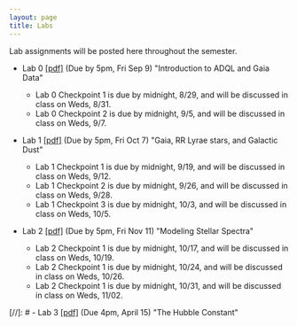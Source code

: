 ```yaml
---
layout: page
title: Labs
---
```


Lab assignments will be posted here throughout the semester. 

- Lab 0
  [[pdf]](https://github.com/ucb-datalab/course_materials_2022/blob/main/labs/2022_AY128_Lab0_adql_gaia.pdf)
  (Due by 5pm, Fri Sep 9) "Introduction to ADQL and Gaia Data"
     - Lab 0 Checkpoint 1 is due by midnight, 8/29, and will be discussed in class on Weds, 8/31.
     - Lab 0 Checkpoint 2 is due by midnight, 9/5, and will be discussed in class on Weds, 9/7.

 
- Lab 1
  [[pdf]](https://github.com/ucb-datalab/course_materials_2022/blob/main/labs/2022_AY128_Lab1_rrlyrae_dust.pdf)
  (Due by 5pm, Fri Oct 7) "Gaia, RR Lyrae stars, and Galactic Dust"
    - Lab 1 Checkpoint 1 is due by midnight, 9/19, and will be discussed in class on Weds, 9/12.
    - Lab 1 Checkpoint 2 is due by midnight, 9/26, and will be discussed in class on Weds, 9/28.
    - Lab 1 Checkpoint 3 is due by midnight, 10/3, and will be discussed in class on Weds, 10/5.


- Lab 2
  [[pdf]](https://github.com/ucb-datalab/course_materials_2022/blob/master/labs/2022_AY128_Lab3_apogee_spectra.pdf)
  (Due by 5pm, Fri Nov 11) "Modeling Stellar Spectra"
    - Lab 2 Checkpoint 1 is due by midnight, 10/17, and will be discussed in class on Weds, 10/19.
    - Lab 2 Checkpoint 1 is due by midnight, 10/24, and will be discussed in class on Weds, 10/26.
    - Lab 2 Checkpoint 1 is due by midnight, 10/31, and will be discussed in class on Weds, 11/02.    

<!-- - Lab 3 [[pdf]](https://github.com/ucb-datalab/course_materials_2022/blob/master/labs/Lab_3_Astr128_2022.pdf) (Due by 4pm, Friday May 9th) "Galaxy image classification and the galaxy merger rate"  -->
<!--      - Checkpoints on 4/19, 4/26 and 5/3 -->

<!-- <\!--  -->
<!-- - Lab 3 [[pdf]](https://github.com/ucb-datalab/course_materials_2022/blob/master/labs/Lab3_Astr128_2022.pdf) (Due by 4pm, Friday May 1) "Modeling Stellar Spectra" -->
<!--      - checkpoints on 4/6, 4/13, 4/20, 4/27 -->

<!-- - Lab 4 [[pdf]](https://github.com/ucb-datalab/course_materials_2022/blob/master/labs/Lab4_Astr128_S2022.pdf) (Not assigned) "The Hubble Constant" -->
     

[//]: #  - Lab 3 [[pdf]](https://github.com/ucb-datalab/course_materials_2022/blob/master/Labs/Lab_3_Astr128.pdf) (Due 4pm, April 15) "The Hubble Constant"


